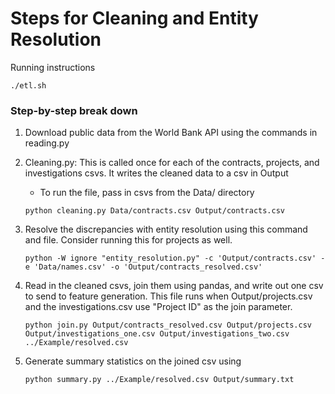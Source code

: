 # Steps for Cleaning and Entity Resolution

Running instructions

```
./etl.sh
```


### Step-by-step break down

1. Download public data from the World Bank API using the commands in reading.py

2. Cleaning.py: This is called once for each of the contracts, projects, and investigations csvs. It writes the cleaned data to a csv in Output
	- To run the file, pass in csvs from the Data/ directory
	```
	python cleaning.py Data/contracts.csv Output/contracts.csv
	```

3. Resolve the discrepancies with entity resolution using this command and file. Consider running this for projects as well.
	```
	python -W ignore "entity_resolution.py" -c 'Output/contracts.csv' -e 'Data/names.csv' -o 'Output/contracts_resolved.csv'
	```

4. Read in the cleaned csvs, join them using pandas, and write out one csv to send to feature generation. This file runs when Output/projects.csv and the investigations.csv use "Project ID" as the join parameter.

	```
	python join.py Output/contracts_resolved.csv Output/projects.csv Output/investigations_one.csv Output/investigations_two.csv ../Example/resolved.csv
	```

5. Generate summary statistics on the joined csv using
	```
	python summary.py ../Example/resolved.csv Output/summary.txt
	```